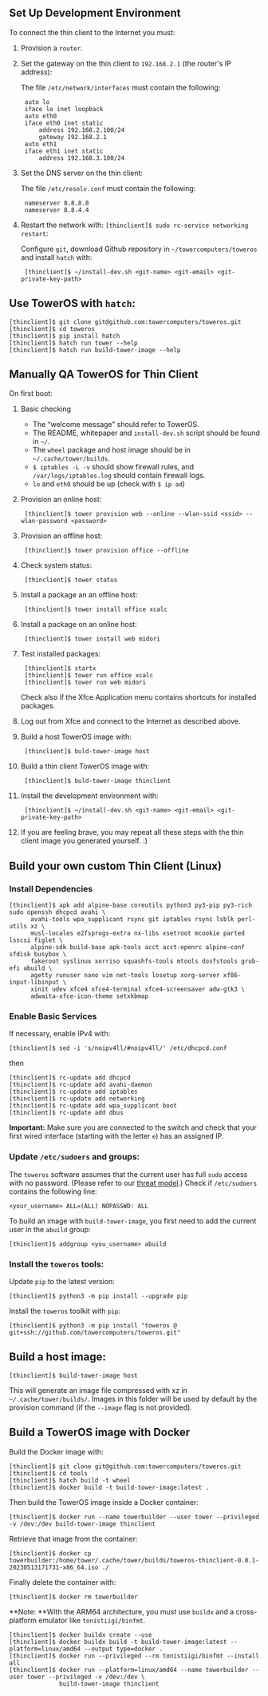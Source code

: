 ## Set Up Development Environment

To connect the thin client to the Internet you must:

1. Provision a `router`.
1. Set the gateway on the thin client to `192.168.2.1` (the router's IP address):

    The file `/etc/network/interfaces` must contain the following:

        auto lo
        iface lo inet loopback
        auto eth0
        iface eth0 inet static
            address 192.168.2.100/24
            gateway 192.168.2.1
        auto eth1
        iface eth1 inet static
            address 192.168.3.100/24

1. Set the DNS server on the thin client:

    The file `/etc/resolv.conf` must contain the following:

        nameserver 8.8.8.8
        nameserver 8.8.4.4

1. Restart the network with: `[thinclient]$ sudo rc-service networking restart`:

    Configure `git`, download Github repository in `~/towercomputers/toweros` and install `hatch` with:

        [thinclient]$ ~/install-dev.sh <git-name> <git-email> <git-private-key-path>
    

## Use TowerOS with `hatch`:

```
[thinclient]$ git clone git@github.com:towercomputers/toweros.git
[thinclient]$ cd toweros
[thinclient]$ pip install hatch
[thinclient]$ hatch run tower --help
[thinclient]$ hatch run build-tower-image --help
```

## Manually QA TowerOS for Thin Client

On first boot:

1. Basic checking

    - The “welcome message” should refer to TowerOS.
    - The README, whitepaper and `install-dev.sh` script should be found in `~/`.
    - The `wheel` package and host image should be in `~/.cache/tower/builds`.
    - `$ iptables -L -v` should show firewall rules, and `/var/logs/iptables.log` should contain firewall logs.
    - `lo` and `eth0` should be up (check  with `$ ip ad`)

1. Provision an online host:

        [thinclient]$ tower provision web --online --wlan-ssid <ssid> --wlan-password <password>

1. Provision an offline host:

        [thinclient]$ tower provision office --offline

1. Check system status:

        [thinclient]$ tower status

1. Install a package an an offline host:

        [thinclient]$ tower install office xcalc

1. Install a package on an online host:

        [thinclient]$ tower install web midori

1. Test installed packages:

        [thinclient]$ startx
        [thinclient]$ tower run office xcalc
        [thinclient]$ tower run web midori

    Check also if the Xfce Application menu contains shortcuts for installed packages.

1. Log out from Xfce and connect to the Internet as described above.

1. Build a host TowerOS image with:

        [thinclient]$ buld-tower-image host

1. Build a thin client TowerOS image with:

        [thinclient]$ buld-tower-image thinclient

1. Install the development environment with:

        [thinclient]$ ~/install-dev.sh <git-name> <git-email> <git-private-key-path>

1. If you are feeling brave, you may repeat all these steps with the thin client image you generated yourself. :)


## Build your own custom Thin Client (Linux)

### Install Dependencies

```
[thinclient]$ apk add alpine-base coreutils python3 py3-pip py3-rich sudo openssh dhcpcd avahi \
      avahi-tools wpa_supplicant rsync git iptables rsync lsblk perl-utils xz \
      musl-locales e2fsprogs-extra nx-libs xsetroot mcookie parted lsscsi figlet \
      alpine-sdk build-base apk-tools acct acct-openrc alpine-conf sfdisk busybox \
      fakeroot syslinux xorriso squashfs-tools mtools dosfstools grub-efi abuild \
      agetty runuser nano vim net-tools losetup xorg-server xf86-input-libinput \
      xinit udev xfce4 xfce4-terminal xfce4-screensaver adw-gtk3 \
      adwaita-xfce-icon-theme setxkbmap
```

### Enable Basic Services

If necessary, enable IPv4 with:

```
[thinclient]$ sed -i 's/noipv4ll/#noipv4ll/' /etc/dhcpcd.conf
```

then

```
[thinclient]$ rc-update add dhcpcd
[thinclient]$ rc-update add avahi-daemon
[thinclient]$ rc-update add iptables
[thinclient]$ rc-update add networking
[thinclient]$ rc-update add wpa_supplicant boot
[thinclient]$ rc-update add dbus
```

**Important:** Make sure you are connected to the switch and check that your first wired interface (starting with the letter `e`) has an assigned IP.

### Update `/etc/sudoers` and groups:

The `toweros` software assumes that the current user has full `sudo` access with no password. (Please refer to our [threat model](security.md).) Check if `/etc/sudoers` contains the following line:

```
<your_username> ALL=(ALL) NOPASSWD: ALL
```

To build an image with `build-tower-image`, you first need to add the current user in the `abuild` group:

```
[thinclient]$ addgroup <you_username> abuild
```

### Install the `toweros` tools:

Update `pip` to the latest version:

```
[thinclient]$ python3 -m pip install --upgrade pip
```

Install the `toweros` toolkit with `pip`:

```
[thinclient]$ python3 -m pip install "toweros @ git+ssh://github.com/towercomputers/toweros.git"
```

## Build a host image:

```
[thinclient]$ build-tower-image host
```

This will generate an image file compressed with xz in `~/.cache/tower/builds/`. Images in this folder will be used by default by the provision command (if the `--image` flag is not provided).

## Build a TowerOS image with Docker

Build the Docker image with:

```
[thinclient]$ git clone git@github.com:towercomputers/toweros.git
[thinclient]$ cd tools
[thinclient]$ hatch build -t wheel
[thinclient]$ docker build -t build-tower-image:latest .
```

Then build the TowerOS image inside a Docker container:

```
[thinclient]$ docker run --name towerbuilder --user tower --privileged -v /dev:/dev build-tower-image thinclient
```

Retrieve that image from the container:

```
[thinclient]$ docker cp towerbuilder:/home/tower/.cache/tower/builds/toweros-thinclient-0.0.1-20230513171731-x86_64.iso ./
```

Finally delete the container with:

```
[thinclient]$ docker rm towerbuilder
```

**Note: **With the ARM64 architecture, you must use `buildx` and a cross-platform emulator like `tonistiigi/binfmt`.

```
[thinclient]$ docker buildx create --use
[thinclient]$ docker buildx build -t build-tower-image:latest --platform=linux/amd64 --output type=docker .
[thinclient]$ docker run --privileged --rm tonistiigi/binfmt --install all
[thinclient]$ docker run --platform=linux/amd64 --name towerbuilder --user tower --privileged -v /dev:/dev \
              build-tower-image thinclient
```
